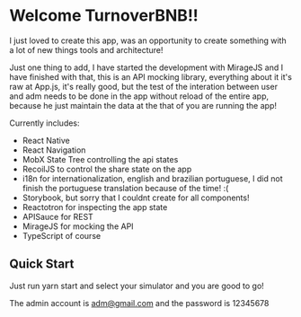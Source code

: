 # Welcome TurnoverBNB!!

I just loved to create this app, was an opportunity to create something with a lot of new things tools and architecture!

Just one thing to add, I have started the development with MirageJS and I have finished with that, this is an API mocking library, everything about it it's raw at App.js, it's really good, but the test of the interation between user and adm needs to be done in the app without reload of the entire app, because he just maintain the data at the that of you are running the app!

Currently includes:

- React Native
- React Navigation
- MobX State Tree controlling the api states
- RecoilJS to control the share state on the app
- i18n for internationalization, english and brazilian portuguese, I did not finish the portuguese translation because of the time! :(
- Storybook, but sorry that I couldnt create for all components!
- Reactotron for inspecting the app state
- APISauce for REST
- MirageJS for mocking the API
- TypeScript of course

## Quick Start

Just run yarn start and select your simulator and you are good to go!

The admin account is adm@gmail.com and the password is 12345678
